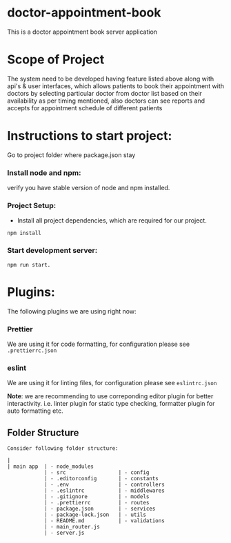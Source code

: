 # doctor-appointment-book

This is a doctor appointment book server application

# Scope of Project

The system need to be developed having feature listed above along with api's & user interfaces, which allows patients to book their appointment with doctors by selecting particular doctor from doctor list based on their availability as per timing mentioned, also doctors can see reports and accepts for appointment schedule of different patients

# Instructions to start project:

Go to project folder where package.json stay

### Install node and npm:

verify you have stable version of node and npm installed.

### Project Setup:

-   Install all project dependencies, which are required for our project.

```
npm install
```

### Start development server:

```
npm run start.
```

# Plugins:

The following plugins we are using right now:

### Prettier

We are using it for code formatting, for configuration please see `.prettierrc.json`

### eslint

We are using it for linting files, for configuration please see `eslintrc.json`

**Note**: we are recommending to use correponding editor plugin for better interactivity. i.e. linter plugin for static type checking, formatter plugin for auto formatting etc.

## Folder Structure

```
Consider following folder structure:

|
| main app 	| - node_modules
			| - src 				| - config
			| - .editorconfig		| - constants
			| - .env				| - controllers
			| - .eslintrc			| - middlewares
			| - .gitignore			| - models
			| - .prettierrc			| - routes
			| - package.json		| - services
			| - package-lock.json	| - utils
			| - README.md			| - validations
			| - main_router.js
			| - server.js
```
